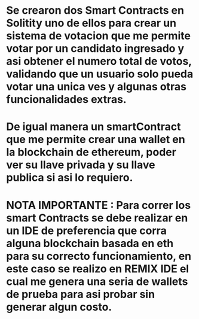 # Se crearon dos Smart Contracts en Solitity uno de ellos para crear un sistema de votacion que me permite votar por un candidato ingresado y asi obtener el numero total de votos, validando que un usuario solo pueda votar una unica ves y algunas otras funcionalidades extras. 
# De igual manera un smartContract que me permite crear una wallet en la blockchain de ethereum, poder ver su llave privada y su llave publica si asi lo requiero. 
# NOTA IMPORTANTE : Para correr los smart Contracts se debe realizar en un IDE de preferencia que corra alguna blockchain basada en eth para su correcto funcionamiento, en este caso se realizo en REMIX IDE el cual me genera una seria de wallets de prueba para asi probar sin generar algun costo. 
